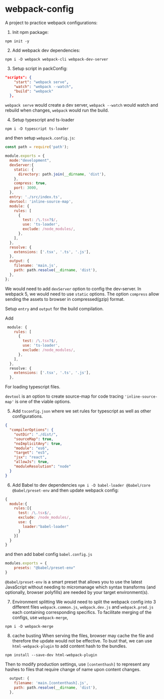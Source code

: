 # webpack-config
A project to practice webpack configurations:

1. Init npm package:
```
npm init -y
```
2. Add webpack dev dependencies:
```
npm i -D webpack webpack-cli webpack-dev-server
```
3. Setup script in packConfig:
```json
"scripts": {
    "start": "webpack serve",
    "watch": "webpack --watch",
    "build": "webpack"
  },
```
`webpack serve` would create a dev server, `webpack --watch` would watch and rebuild when changes, `webpack` would run the build.

4. Setup typescript and ts-loader
```
npm i -D typescript ts-loader
```
and then setup `webpack.config.js`:
```js
const path = require('path');

module.exports = {
  mode:"development",
  devServer:{
    static: {
      directory: path.join(__dirname, 'dist'),
    },
    compress: true,
    port: 3000,
  },
  entry: './src/index.ts',
  devtool: 'inline-source-map',
  module: {
    rules: [
      {
        test: /\.tsx?$/,
        use: 'ts-loader',
        exclude: /node_modules/,
      },
    ],
  },
  resolve: {
    extensions: ['.tsx', '.ts', '.js'],
  },
  output: {
    filename: 'main.js',
    path: path.resolve(__dirname, 'dist'),
  },
};
```
We would need to add `devServer` option to config the dev-server. In webpack 5, we would need to use `static` options. The option `compress` allow sending the assets to browser in compressed(gzip) format.

Setup `entry` and `output` for the build compilation.

Add
```js
 module: {
    rules: [
      {
        test: /\.tsx?$/,
        use: 'ts-loader',
        exclude: /node_modules/,
      },
    ],
  },
  resolve: {
    extensions: ['.tsx', '.ts', '.js'],
  },
```

For loading typescript files.


`devtool` is an option to create source-map for code tracing `'inline-source-map'` is one of the viable options.

5. Add `tsconfig.json` where we set rules for typescript as well as other configurations.
```json
{
  "compilerOptions": {
    "outDir": "./dist/",
    "sourceMap": true,
    "noImplicitAny": true,
    "module": "es6",
    "target": "es5",
    "jsx": "react",
    "allowJs": true,
    "moduleResolution": "node"
  }
}
```

6. Add Babel to dev dependencies
```npm i -D babel-loader @babel/core @babel/preset-env```
and then update webpack config:
```js
{
  module:{
    rules:[{
      test: /\.tsx$/,
      exclude: /node_modules/,
      use: {
        loader:"babel-loader"
      }
    }]  
  }
}
```
and then add babel config `babel.config.js`
```js
modules.exports = {
    presets: "@babel/preset-env"
}
```
`@babel/preset-env` is a smart preset that allows you to use the latest JavaScript without needing to micromanage which syntax transforms (and optionally, browser polyfills) are needed by your target environment(s).

7. Environment splitting
We would need to split the webpack config into 3 different files `webpack.common.js`, `webpack.dev.js` and `webpack.prod.js` each containing corresponding specifics. 
To facilitate merging of the configs, use `webpack-merge`,
```
npm i -D webpack-merge
```

8. cache busting
When serving the files, browser may cache the file and therefore the update would not be effective. To bust that, we can use `html-webpack-plugin` to add content hash to the bundles.
```
npm install --save-dev html-webpack-plugin
```
Then to modify production settings, use `[contenthash]` to represent any hashes to files that require change of name upon content changes.
```js
  output: {
    filename: 'main.[contenthash].js',
    path: path.resolve(__dirname, 'dist'),
  },
```